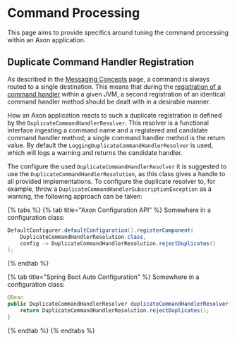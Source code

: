 # Command Processing

This page aims to provide specifics around tuning the command processing within an Axon application.‌

## Duplicate Command Handler Registration <a id="duplicate-command-handler-registration"></a>

As described in the [Messaging Concepts](../messaging-concepts/) page, a command is always routed to a single destination. This means that during the [registration of a command handler](../axon-framework-commands/configuration.md#registering-a-command-handler) within a given JVM, a second registration of an identical command handler method should be dealt with in a desirable manner.‌

How an Axon application reacts to such a duplicate registration is defined by the `DuplicateCommandHandlerResolver`. This resolver is a functional interface ingesting a command name and a registered and candidate command handler method; a single command handler method is the return value. By default the `LoggingDuplicateCommandHandlerResolver` is used, which will logs a warning and returns the candidate handler.‌

The configure the used `DuplicateCommandHandlerResolver` it is suggested to use the `DuplicateCommandHandlerResolution`, as this class gives a handle to all provided implementations. To configure the duplicate resolver to, for example, throw a `DuplicateCommandHandlerSubscriptionException` as a warning, the following approach can be taken:

{% tabs %}
{% tab title="Axon Configuration API" %}
Somewhere in a configuration class:

```java
DefaultConfigurer.defaultConfiguration().registerComponent(
    DuplicateCommandHandlerResolution.class,
    config -> DuplicateCommandHandlerResolution.rejectDuplicates()
);
```
{% endtab %}

{% tab title="Spring Boot Auto Configuration" %}
Somewhere in a configuration class:

```java
@Bean
public DuplicateCommandHandlerResolver duplicateCommandHandlerResolver() {
    return DuplicateCommandHandlerResolution.rejectDuplicates();
}
```
{% endtab %}
{% endtabs %}

